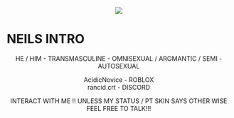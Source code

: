 <html>
<body>
<p align="center">
<img src="https://files.catbox.moe/qqfrvm.gif">
</p>

<h1> NEILS INTRO </h1>

<p align="center">
  HE / HIM - TRANSMASCULINE - OMNISEXUAL / AROMANTIC / SEMI - AUTOSEXUAL
</p>
<p align="center">
  AcidicNovice - ROBLOX
  </br>rancid.crt - DISCORD
</p>
<p align="center">
  INTERACT WITH ME !! UNLESS MY STATUS / PT SKIN SAYS OTHER WISE FEEL FREE TO TALK!!!
</p>
</body>
</html>
